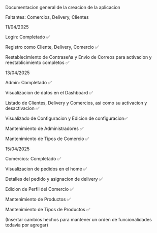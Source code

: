 Documentacion general de la creacion de la aplicacion

Faltantes: Comercios, Delivery, Clientes

11/04/2025

Login: Completado ✅

Registro como Cliente, Delivery, Comercio ✅ 

Restablecimiento de Contraseña y Envio de Correos para activacion y reestablicimiento completos ✅

13/04/2025

Admin: Completado ✅

Visualizacion de datos en el Dashboard ✅

Listado de Clientes, Delivery y Comercios, asi como su activacion y desactivacion ✅

Visualizado de Configuracion y Edicion de configuracion✅

Mantenimiento de Administradores ✅

Mantenimiento de Tipos de Comercio ✅

15/04/2025

Comercios: Completado ✅

Visualizacion de pedidos en el home ✅

Detalles del pedido y asignacion de delivery ✅

Edicion de Perfil del Comercio ✅

Mantenimiento de Productos ✅

Mantenimiento de Tipos de Productos ✅


(Insertar cambios hechos para mantener un orden de funcionalidades todavia por agregar)

